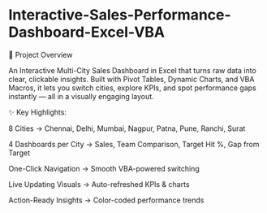 # Interactive-Sales-Performance-Dashboard-Excel-VBA

📌 Project Overview

An Interactive Multi-City Sales Dashboard in Excel that turns raw data into clear, clickable insights. Built with Pivot Tables, Dynamic Charts, and VBA Macros, it lets you switch cities, explore KPIs, and spot performance gaps instantly — all in a visually engaging layout.

✨ Key Highlights:

8 Cities → Chennai, Delhi, Mumbai, Nagpur, Patna, Pune, Ranchi, Surat

4 Dashboards per City → Sales, Team Comparison, Target Hit %, Gap from Target

One-Click Navigation → Smooth VBA-powered switching

Live Updating Visuals → Auto-refreshed KPIs & charts

Action-Ready Insights → Color-coded performance trends
